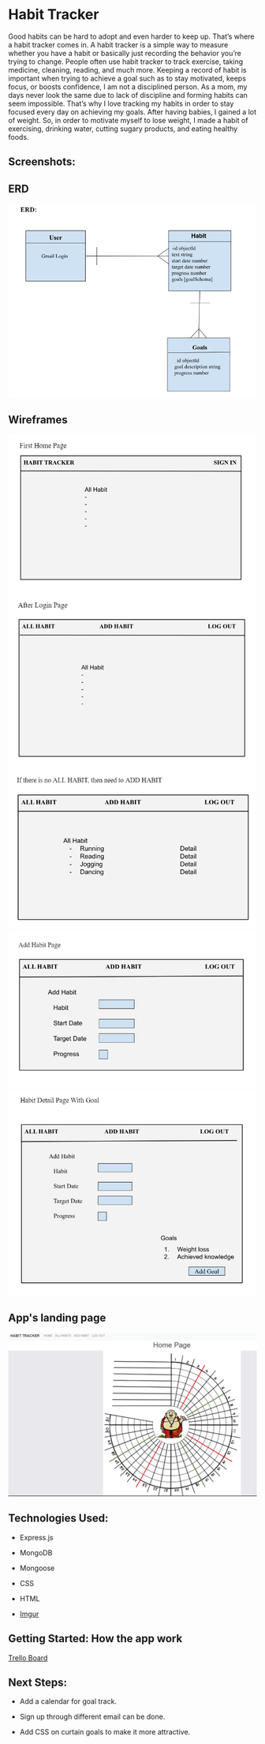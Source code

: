 # Habit Tracker

Good habits can be hard to adopt and even harder to keep up. That’s where a habit tracker comes in. A habit tracker is a simple way to measure whether you have a habit or basically just recording the behavior you’re trying to change. People often use habit tracker to track exercise, taking medicine, cleaning, reading, and much more. Keeping a record of habit is important when trying to achieve a goal such as to stay motivated, keeps focus, or boosts confidence,
I am not a disciplined person. As a mom, my days never look the same due to lack of discipline and forming habits can seem impossible. That’s why I love tracking my habits in order to stay focused every day on achieving my goals. After having babies, I gained a lot of weight. So, in order to motivate myself to lose weight, I made a habit of exercising, drinking water, cutting sugary products, and eating healthy foods.

## Screenshots:

## ERD

<img src="ERD.png"/>

## Wireframes

<img src="Wireframe1.png"/>
<img src="Wireframe2.png"/>
<img src="Wireframe3.png"/>
<img src="Wireframe4.png"/>
<img src="Wireframe5.png"/>

## App's landing page

<img src="landing page.png"/>



## Technologies Used:

- Express.js

- MongoDB

- Mongoose

- CSS

- HTML

- [Imgur](https://imgur.com/)


## Getting Started: How the app work 

[Trello Board](https://trello.com/b/5PMyu6jZ/project-2)



## Next Steps: 

- Add a calendar for goal track. 

- Sign up through different email can be done.

- Add CSS on curtain goals to make it more attractive.






